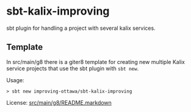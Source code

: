 # sbt-kalix-improving
sbt plugin for handling a project with several kalix services.

## Template 
In src/main/g8 there is a giter8 template for creating new
multiple Kalix service projects that use the sbt plugin with `sbt new`.

Usage:
```shell
> sbt new improving-ottawa/sbt-kalix-improving 
```
License: [src/main/g8/README.markdown](src/main/g8/README.markdown)
